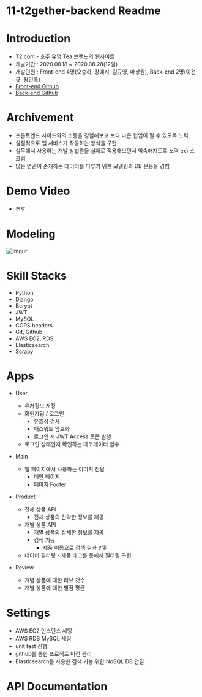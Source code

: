 # 11-t2gether-backend Readme

# Introduction
* T2.com - 호주 유명 Tea 브랜드의 웹사이트
* 개발기간 : 2020.08.18 ~ 2020.08.28(12일)
* 개발인원 : Front-end 4명(오승하, 강예지, 김규영, 마상원), Back-end 2명(이건규, 왕민욱)
* [Front-end Github](https://github.com/wecode-bootcamp-korea/11-t2gether-frontend)
* [Back-end Github](https://github.com/wecode-bootcamp-korea/11-t2gether-backend)

# Archivement
- 프론트엔드 사이드와의 소통을 경험해보고 보다 나은 협업이 될 수 있도록 노력
- 실질적으로 웹 서비스가 작동하는 방식을 구현
- 실무에서 사용하는 개발 방법론을 실제로 적용해보면서 익숙해지도록 노력 ex) 스크럼
- 많은 연관이 존재하는 데이터를 다루기 위한 모델링과 DB 운용을 경험


# Demo Video
- 추후

# Modeling
![Imgur](https://i.imgur.com/IkH7lSt.png)

# Skill Stacks
* Python
* Django
* Bcrypt
* JWT
* MySQL
* CORS headers
* Git, Github
* AWS EC2, RDS
* Elasticsearch
* Scrapy

# Apps
* User
	- 유저정보 저장
  - 회원가입 / 로그인
  	- 유효성 검사
    - 패스워드 암호화
    - 로그인 시 JWT Access 토큰 발행
  - 로그인 상태인지 확인하는 데코레이터 함수
 
* Main
  - 웹 페이지에서 사용하는 이미지 전달
    - 메인 페이지
    - 페이지 Footer
   
* Product
  - 전체 상품 API
    - 전체 상품의 간략한 정보를 제공
  - 개별 상품 API
    - 개별 상품의 상세한 정보를 제공
	- 검색 기능
		- 제품 이름으로 검색 결과 반환
  - 데이터 필터링
		- 제품 태그를 통해서 필터링 구현

* Review
  - 개별 상품에 대한 리뷰 갯수
  - 개별 상품에 대한 별점 평균
  
# Settings
* AWS EC2 인스턴스 세팅
* AWS RDS MySQL 세팅
* unit test 진행
* github를 통한 프로젝트 버전 관리
* Elasticsearch를 사용한 검색 기능 위한 NoSQL DB 연결

# API Documentation
